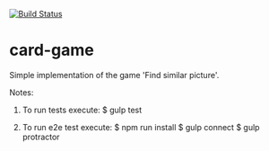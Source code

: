 [![Build Status](https://travis-ci.org/annmirosh/card-game.svg?branch=master)](https://travis-ci.org/annmirosh/card-game)


# card-game

Simple implementation of the game 'Find similar picture'.

Notes:

1) To run tests execute:
    $ gulp test

2) To run e2e test execute:
    $ npm run install
    $ gulp connect
    $ gulp protractor
